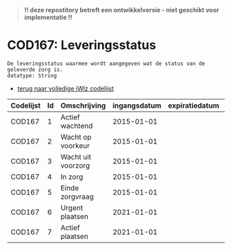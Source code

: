 > **!! deze repostitory betreft een ontwikkelversie - niet geschikt voor implementatie !!**
# COD167: Leveringsstatus	
    De leveringsstatus waarmee wordt aangegeven wat de status van de geleverde zorg is.
    datatype: String

* [terug naar volledige iWlz codelijst](../../iWlz-codelijsten.md)

|Codelijst|Id|Omschrijving|ingangsdatum|expiratiedatum|mutatiedatum|mutatie|
|:--|:--|:--|:--|:--|:--|:--|
|	COD167	|	1	|	Actief wachtend	|	2015-01-01	|		|		|		|
|	COD167	|	2	|	Wacht op voorkeur	|	2015-01-01	|		|	2020-06-01	|	gewijzigd	|
|	COD167	|	3	|	Wacht uit voorzorg	|	2015-01-01	|		|	2020-06-01	|	gewijzigd	|
|	COD167	|	4	|	In zorg	|	2015-01-01	|		|		|		|
|	COD167	|	5	|	Einde zorgvraag	|	2015-01-01	|		|		|		|
|	COD167	|	6	|	Urgent plaatsen	|	2021-01-01	|		|	2020-06-01	|	toegevoegd	|
|	COD167	|	7	|	Actief plaatsen	|	2021-01-01	|		|	2020-06-01	|	toegevoegd	|
